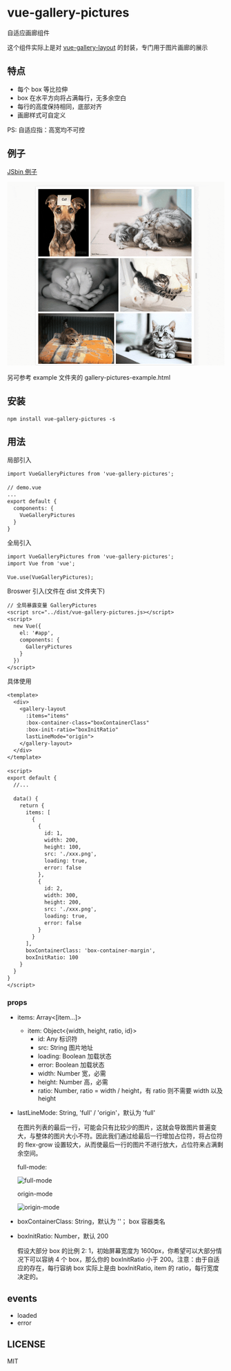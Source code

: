 # vue-gallery-pictures
自适应画廊组件

这个组件实际上是对 [vue-gallery-layout](https://github.com/liuqipeng417/vue-gallery-layout) 的封装，专门用于图片画廊的展示

## 特点

- 每个 box 等比拉伸
- box 在水平方向将占满每行，无多余空白
- 每行的高度保持相同，底部对齐
- 画廊样式可自定义

PS: 自适应指：高宽均不可控

## 例子

[JSbin 例子](http://jsbin.com/gucahis/1/edit?html,css,js,output)

![例子](https://raw.githubusercontent.com/liuqipeng417/vue-gallery-pictures/master/examples/gallery-pictures-demo.gif)

另可参考 example 文件夹的 gallery-pictures-example.html

## 安装

`npm install vue-gallery-pictures -s`

## 用法

局部引入
```
import VueGalleryPictures from 'vue-gallery-pictures';

// demo.vue
...
export default {
  components: {
    VueGalleryPictures
  }
}
```

全局引入
```
import VueGalleryPictures from 'vue-gallery-pictures';
import Vue from 'vue';

Vue.use(VueGalleryPictures);
```

Broswer 引入(文件在 dist 文件夹下)
```
// 全局暴露变量 GalleryPictures
<script src="../dist/vue-gallery-pictures.js></script>
<script>
  new Vue({
    el: '#app',
    components: {
      GalleryPictures
    }
  })
</script>
```

具体使用
```
<template>
  <div>
    <gallery-layout
      :items="items"
      :box-container-class="boxContainerClass"
      :box-init-ratio="boxInitRatio"
      lastLineMode="origin">
    </gallery-layout>
  </div>
</template>

<script>
export default {
  //...

  data() {
    return {
      items: [
        {
          {
            id: 1,
            width: 200,
            height: 100,
            src: './xxx.png',
            loading: true,
            error: false
          },
          {
            id: 2,
            width: 300,
            height: 200,
            src: './xxx.png',
            loading: true,
            error: false
          }
        }
      ],
      boxContainerClass: 'box-container-margin',
      boxInitRatio: 100
    }
  }
}
</script>
```

### props
- items: Array<[item...]>
    - item: Object<{width, height, ratio, id}>
        - id: Any 标识符
        - src: String 图片地址
        - loading: Boolean 加载状态
        - error: Boolean 加载状态
        - width: Number 宽，必需
        - height: Number 高，必需
        - ratio: Number, ratio = width / height，有 ratio 则不需要 width 以及 height

- lastLineMode: String, 'full' / 'origin'，默认为 'full'

    在图片列表的最后一行，可能会只有比较少的图片，这就会导致图片普遍变大，与整体的图片大小不符。因此我们通过给最后一行增加占位符，将占位符的 flex-grow 设置较大，从而使最后一行的图片不进行放大，占位符来占满剩余空间。

    full-mode:

    ![full-mode](https://img1.pcfg.cache.wpscdn.cn/ks3_ab2603f7558962581a356a7f805cc518/full-mode.png)

    origin-mode

    ![origin-mode](https://img1.pcfg.cache.wpscdn.cn/ks3_40405cc1f424a2efc7ad690a6fe8bed6/origin-mode.png)

- boxContainerClass: String，默认为 ''； box 容器类名

- boxInitRatio: Number，默认 200

    假设大部分 box 的比例 2: 1，初始屏幕宽度为 1600px，你希望可以大部分情况下可以容纳 4 个 box，那么你的 boxInitRatio 小于 200。注意：由于自适应的存在，每行容纳 box 实际上是由 boxInitRatio, item 的 ratio，每行宽度决定的。

## events

- loaded
- error

## LICENSE

MIT
